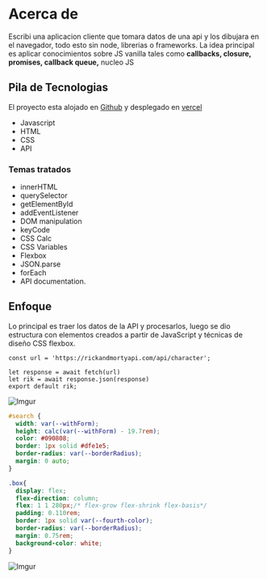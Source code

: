 

# Acerca de

Escribi una aplicacion cliente que tomara datos de una api y los dibujara en el navegador, todo esto sin node, librerias o frameworks.
La idea principal es aplicar conocimientos sobre JS vanilla tales como **callbacks, closure, promises, callback queue,** nucleo JS 

## Pila de Tecnologias

El proyecto esta alojado en [Github](https://github.com/alexbyd/rick-and-morty) y desplegado en  [vercel](https://rick-and-morty-pi-two.vercel.app/)

* Javascript
* HTML
* CSS
* API


### Temas tratados

* innerHTML
* querySelector
* getElementById
* addEventListener
* DOM manipulation
* keyCode
* CSS Calc
* CSS Variables
* Flexbox
* JSON.parse
* forEach
* API documentation.

## Enfoque 

Lo principal es traer los datos de la API y procesarlos, luego se dio estructura con elementos creados a partir de JavaScript y técnicas de diseño CSS flexbox.


````ecmascript 6
const url = 'https://rickandmortyapi.com/api/character';

let response = await fetch(url)
let rik = await response.json(response)
export default rik;
````


![Imgur](https://i.imgur.com/GC81PDPl.png)


````css
#search {
  width: var(--withForm);
  height: calc(var(--withForm) - 19.7rem);
  color: #090808;
  border: 1px solid #dfe1e5;
  border-radius: var(--borderRadius);
  margin: 0 auto;
}
````
````css
.box{
  display: flex;
  flex-direction: column;
  flex: 1 1 280px;/* flex-grow flex-shrink flex-basis*/
  padding: 0.110rem;
  border: 1px solid var(--fourth-color);
  border-radius: var(--borderRadius);
  margin: 0.75rem;
  background-color: white;
}
````

![Imgur](https://i.imgur.com/AB3mvJdl.png)
